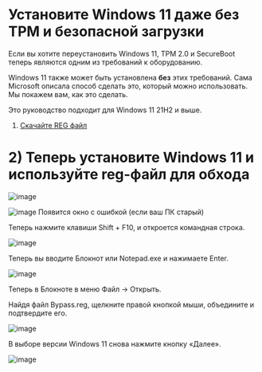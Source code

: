 # Установите Windows 11 даже без TPM и безопасной загрузки
Если вы хотите переустановить Windows 11, TPM 2.0 и SecureBoot теперь являются одним из требований к оборудованию.

Windows 11 также может быть установлена **без** этих требований. Сама Microsoft описала способ сделать это, который можно использовать. Мы покажем вам, как это сделать.

Это руководство подходит для Windows 11 21H2 и выше.

1) [Скачайте REG файл](https://github.com/awesome-windows11/windows11/blob/main/bypass.reg)
# 2) Теперь установите Windows 11 и используйте reg-файл для обхода
![image](https://user-images.githubusercontent.com/86190960/123542049-29963f00-d750-11eb-8b3b-0f50b28f22c9.png)

![image](https://user-images.githubusercontent.com/86190960/123542058-331fa700-d750-11eb-9611-77667bc5b50b.png)
Появится окно с ошибкой (если ваш ПК старый)

Теперь нажмите клавиши Shift + F10, и откроется командная строка.

![image](https://user-images.githubusercontent.com/86190960/123542067-3d41a580-d750-11eb-8dcb-c925456129c0.png)

Теперь вы вводите Блокнот или Notepad.exe и нажимаете Enter.

![image](https://user-images.githubusercontent.com/86190960/123542069-43d01d00-d750-11eb-97dd-bd76903cf9e8.png)

Теперь в Блокноте в меню Файл -> Открыть.

Найдя файл Bypass.reg, щелкните правой кнопкой мыши, объедините и подтвердите его.

![image](https://user-images.githubusercontent.com/86190960/123542085-5e09fb00-d750-11eb-9f6f-2add00b43b69.png)

В выборе версии Windows 11 снова нажмите кнопку «Далее».

![image](https://user-images.githubusercontent.com/86190960/123542100-6a8e5380-d750-11eb-8974-85ddb81b11e0.png)

